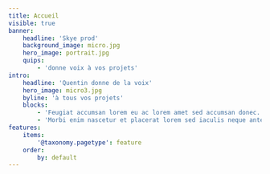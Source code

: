 ```yaml
---
title: Accueil
visible: true
banner:
    headline: 'Skye prod'
    background_image: micro.jpg
    hero_image: portrait.jpg
    quips:
        - 'donne voix à vos projets'
intro:
    headline: 'Quentin donne de la voix'
    hero_image: micro3.jpg
    byline: 'à tous vos projets'
    blocks:
        - 'Feugiat accumsan lorem eu ac lorem amet sed accumsan donec. Blandit orci porttitor semper. Arcu phasellus tortor enim mi nisi praesent dolor adipiscing. Integer mi sed nascetur cep aliquet augue varius tempus lobortis porttitor accumsan consequat adipiscing lorem dolor.'
        - 'Morbi enim nascetur et placerat lorem sed iaculis neque ante adipiscing adipiscing metus massa. Blandit orci porttitor semper. Arcu phasellus tortor enim mi mi nisi praesent adipiscing. Integer mi sed nascetur cep aliquet augue varius tempus. Feugiat lorem ipsum dolor nullam.'
features:
    items:
        '@taxonomy.pagetype': feature
    order:
        by: default
---
```


